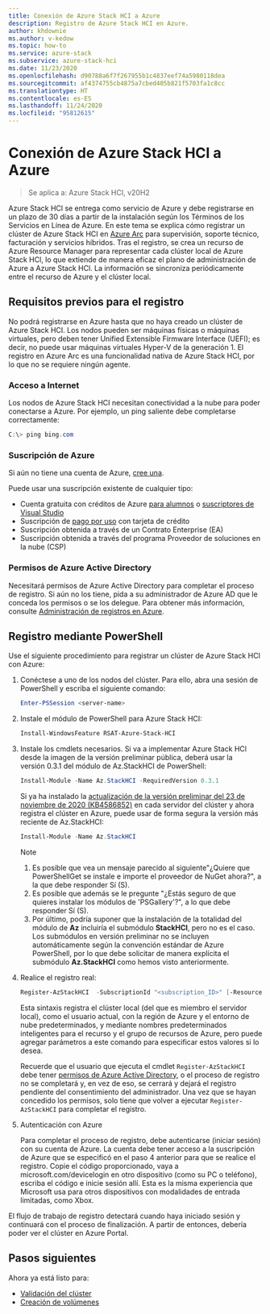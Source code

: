 ```yaml
---
title: Conexión de Azure Stack HCI a Azure
description: Registro de Azure Stack HCI en Azure.
author: khdownie
ms.author: v-kedow
ms.topic: how-to
ms.service: azure-stack
ms.subservice: azure-stack-hci
ms.date: 11/23/2020
ms.openlocfilehash: d90788a6f7f267955b1c4837eef74a5980118dea
ms.sourcegitcommit: af4374755cb4875a7cbed405b821f5703fa1c8cc
ms.translationtype: HT
ms.contentlocale: es-ES
ms.lasthandoff: 11/24/2020
ms.locfileid: "95812615"
---
```

# <a name="connect-azure-stack-hci-to-azure"></a>Conexión de Azure Stack HCI a Azure

> Se aplica a: Azure Stack HCI, v20H2

Azure Stack HCl se entrega como servicio de Azure y debe registrarse en un plazo de 30 días a partir de la instalación según los Términos de los Servicios en Línea de Azure. En este tema se explica cómo registrar un clúster de Azure Stack HCI en [Azure Arc](https://azure.microsoft.com/services/azure-arc/) para supervisión, soporte técnico, facturación y servicios híbridos. Tras el registro, se crea un recurso de Azure Resource Manager para representar cada clúster local de Azure Stack HCl, lo que extiende de manera eficaz el plano de administración de Azure a Azure Stack HCl. La información se sincroniza periódicamente entre el recurso de Azure y el clúster local. 

## <a name="prerequisites-for-registration"></a>Requisitos previos para el registro

No podrá registrarse en Azure hasta que no haya creado un clúster de Azure Stack HCI. Los nodos pueden ser máquinas físicas o máquinas virtuales, pero deben tener Unified Extensible Firmware Interface (UEFI); es decir, no puede usar máquinas virtuales Hyper-V de la generación 1. El registro en Azure Arc es una funcionalidad nativa de Azure Stack HCI, por lo que no se requiere ningún agente.

### <a name="internet-access"></a>Acceso a Internet

Los nodos de Azure Stack HCI necesitan conectividad a la nube para poder conectarse a Azure. Por ejemplo, un ping saliente debe completarse correctamente:

```PowerShell
C:\> ping bing.com
```

### <a name="azure-subscription"></a>Suscripción de Azure

Si aún no tiene una cuenta de Azure, [cree una](https://azure.microsoft.com/). 

Puede usar una suscripción existente de cualquier tipo:
- Cuenta gratuita con créditos de Azure [para alumnos](https://azure.microsoft.com/free/students/) o [suscriptores de Visual Studio](https://azure.microsoft.com/pricing/member-offers/credit-for-visual-studio-subscribers/)
- Suscripción de [pago por uso](https://azure.microsoft.com/pricing/purchase-options/pay-as-you-go/) con tarjeta de crédito
- Suscripción obtenida a través de un Contrato Enterprise (EA)
- Suscripción obtenida a través del programa Proveedor de soluciones en la nube (CSP)

### <a name="azure-active-directory-permissions"></a>Permisos de Azure Active Directory

Necesitará permisos de Azure Active Directory para completar el proceso de registro. Si aún no los tiene, pida a su administrador de Azure AD que le conceda los permisos o se los delegue. Para obtener más información, consulte [Administración de registros en Azure](../manage/manage-azure-registration.md#azure-active-directory-permissions).

## <a name="register-using-powershell"></a>Registro mediante PowerShell

Use el siguiente procedimiento para registrar un clúster de Azure Stack HCI con Azure:

1. Conéctese a uno de los nodos del clúster. Para ello, abra una sesión de PowerShell y escriba el siguiente comando:

   ```PowerShell
   Enter-PSSession <server-name>
   ```

2. Instale el módulo de PowerShell para Azure Stack HCI:

   ```PowerShell
   Install-WindowsFeature RSAT-Azure-Stack-HCI
   ```

3. Instale los cmdlets necesarios. Si va a implementar Azure Stack HCl desde la imagen de la versión preliminar pública, deberá usar la versión 0.3.1 del módulo de Az.StackHCI de PowerShell:

   ```PowerShell
   Install-Module -Name Az.StackHCI -RequiredVersion 0.3.1
   ```

   Si ya ha instalado la [actualización de la versión preliminar del 23 de noviembre de 2020 (KB4586852)](../release-notes.md) en cada servidor del clúster y ahora registra el clúster en Azure, puede usar de forma segura la versión más reciente de Az.StackHCI:

   ```PowerShell
   Install-Module -Name Az.StackHCI
   ```

   > [!NOTE]
   > 1. Es posible que vea un mensaje parecido al siguiente"¿Quiere que PowerShellGet se instale e importe el proveedor de NuGet ahora?", a la que debe responder Sí (S).
   > 2. Es posible que además se le pregunte "¿Estás seguro de que quieres instalar los módulos de 'PSGallery'?", a lo que debe responder Sí (S).
   > 3. Por último, podría suponer que la instalación de la totalidad del módulo de **Az** incluiría el submódulo **StackHCI**, pero no es el caso. Los submódulos en versión preliminar no se incluyen automáticamente según la convención estándar de Azure PowerShell, por lo que debe solicitar de manera explícita el submódulo **Az.StackHCI** como hemos visto anteriormente.

4. Realice el registro real:

   ```PowerShell
   Register-AzStackHCI  -SubscriptionId "<subscription_ID>" [-ResourceName] [-ResourceGroupName]
   ```

   Esta sintaxis registra el clúster local (del que es miembro el servidor local), como el usuario actual, con la región de Azure y el entorno de nube predeterminados, y mediante nombres predeterminados inteligentes para el recurso y el grupo de recursos de Azure, pero puede agregar parámetros a este comando para especificar estos valores si lo desea.

   Recuerde que el usuario que ejecuta el cmdlet `Register-AzStackHCI` debe tener [permisos de Azure Active Directory](../manage/manage-azure-registration.md#azure-active-directory-permissions), o el proceso de registro no se completará y, en vez de eso, se cerrará y dejará el registro pendiente del consentimiento del administrador. Una vez que se hayan concedido los permisos, solo tiene que volver a ejecutar `Register-AzStackHCI` para completar el registro.

5. Autenticación con Azure

   Para completar el proceso de registro, debe autenticarse (iniciar sesión) con su cuenta de Azure. La cuenta debe tener acceso a la suscripción de Azure que se especificó en el paso 4 anterior para que se realice el registro. Copie el código proporcionado, vaya a microsoft.com/devicelogin en otro dispositivo (como su PC o teléfono), escriba el código e inicie sesión allí. Esta es la misma experiencia que Microsoft usa para otros dispositivos con modalidades de entrada limitadas, como Xbox.

El flujo de trabajo de registro detectará cuando haya iniciado sesión y continuará con el proceso de finalización. A partir de entonces, debería poder ver el clúster en Azure Portal.

## <a name="next-steps"></a>Pasos siguientes

Ahora ya está listo para:

- [Validación del clúster](validate.md)
- [Creación de volúmenes](../manage/create-volumes.md)
